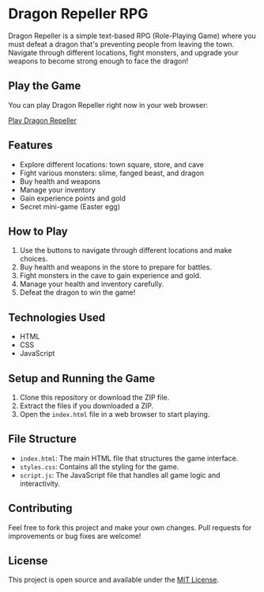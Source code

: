 # Dragon Repeller RPG

Dragon Repeller is a simple text-based RPG (Role-Playing Game) where you must defeat a dragon that's preventing people from leaving the town. Navigate through different locations, fight monsters, and upgrade your weapons to become strong enough to face the dragon!

## Play the Game

You can play Dragon Repeller right now in your web browser:

[Play Dragon Repeller](https://dragon-repeller-anishgondhi04.netlify.app/)

## Features

- Explore different locations: town square, store, and cave
- Fight various monsters: slime, fanged beast, and dragon
- Buy health and weapons
- Manage your inventory
- Gain experience points and gold
- Secret mini-game (Easter egg)

## How to Play

1. Use the buttons to navigate through different locations and make choices.
2. Buy health and weapons in the store to prepare for battles.
3. Fight monsters in the cave to gain experience and gold.
4. Manage your health and inventory carefully.
5. Defeat the dragon to win the game!

## Technologies Used

- HTML
- CSS
- JavaScript

## Setup and Running the Game

1. Clone this repository or download the ZIP file.
2. Extract the files if you downloaded a ZIP.
3. Open the `index.html` file in a web browser to start playing.

## File Structure

- `index.html`: The main HTML file that structures the game interface.
- `styles.css`: Contains all the styling for the game.
- `script.js`: The JavaScript file that handles all game logic and interactivity.

## Contributing

Feel free to fork this project and make your own changes. Pull requests for improvements or bug fixes are welcome!

## License

This project is open source and available under the [MIT License](LICENSE).